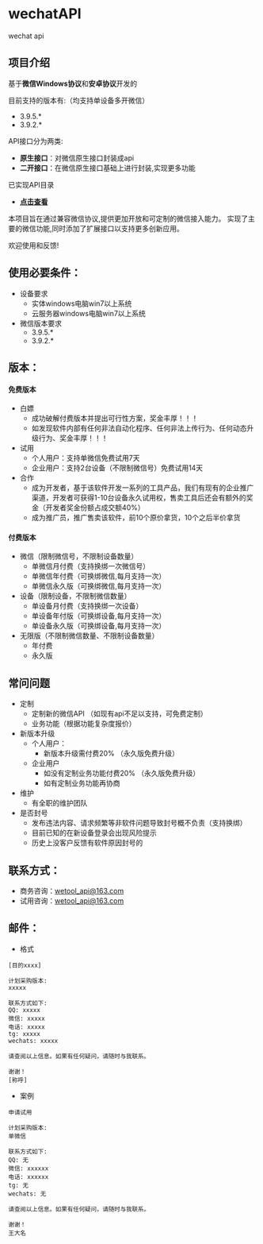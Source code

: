 # wechatAPI
wechat api


## 项目介绍

基于**微信Windows协议**和**安卓协议**开发的

目前支持的版本有:（均支持单设备多开微信）
- 3.9.5.*
- 3.9.2.*

API接口分为两类:
- **原生接口**：对微信原生接口封装成api
- **二开接口**：在微信原生接口基础上进行封装,实现更多功能

已实现API目录
- **[点击查看](menu.md)**


本项目旨在通过兼容微信协议,提供更加开放和可定制的微信接入能力。
实现了主要的微信功能,同时添加了扩展接口以支持更多创新应用。

欢迎使用和反馈!


## 使用必要条件：
- 设备要求
    - 实体windows电脑win7以上系统
    - 云服务器windows电脑win7以上系统
- 微信版本要求
    - 3.9.5.*
    - 3.9.2.*

## 版本：
#### 免费版本
- 白嫖
    - 成功破解付费版本并提出可行性方案，奖金丰厚！！！
    - 如发现软件内部有任何非法自动化程序、任何非法上传行为、任何动态升级行为、奖金丰厚！！！
- 试用
    - 个人用户：支持单微信免费试用7天
    - 企业用户：支持2台设备（不限制微信号）免费试用14天
- 合作
    - 成为开发者，基于该软件开发一系列的工具产品，我们有现有的企业推广渠道，开发者可获得1-10台设备永久试用权，售卖工具后还会有额外的奖金（开发者奖金份额占成交额40%）
    - 成为推广员，推广售卖该软件，前10个原价拿货，10个之后半价拿货

#### 付费版本
- 微信（限制微信号，不限制设备数量）
    - 单微信月付费（支持换绑一次微信号）
    - 单微信年付费（可换绑微信,每月支持一次）
    - 单微信永久版（可换绑微信,每月支持一次）
- 设备（限制设备，不限制微信数量）
    - 单设备月付费（支持换绑一次设备）
    - 单设备年付版（可换绑设备,每月支持一次）
    - 单设备永久版（可换绑设备,每月支持一次）
- 无限版（不限制微信数量、不限制设备数量）
    - 年付费
    - 永久版

## 常问问题
- 定制
    - 定制新的微信API （如现有api不足以支持，可免费定制）
    - 业务功能（根据功能复杂度报价）
- 新版本升级
    - 个人用户：
        - 新版本升级需付费20% （永久版免费升级）
    - 企业用户
        - 如没有定制业务功能付费20% （永久版免费升级）
        - 如有定制业务功能再协商
- 维护
    - 有全职的维护团队
- 是否封号
    - 发布违法内容、请求频繁等非软件问题导致封号概不负责（支持换绑）
    - 目前已知的在新设备登录会出现风险提示
    - 历史上没客户反馈有软件原因封号的


## 联系方式：
- 商务咨询：wetool_api@163.com
- 试用咨询：wetool_api@163.com

## 邮件：
- 格式
```
[目的xxxx]

计划采购版本:
xxxxx

联系方式如下:
QQ: xxxxx
微信: xxxxx
电话: xxxxx
tg: xxxxx
wechats: xxxxx

请查阅以上信息。如果有任何疑问，请随时与我联系。

谢谢！
[称呼]

```

- 案例
```
申请试用

计划采购版本:
单微信

联系方式如下:
QQ: 无
微信: xxxxxx
电话: xxxxxx
tg: 无
wechats: 无

请查阅以上信息。如果有任何疑问，请随时与我联系。

谢谢！
王大名

```
